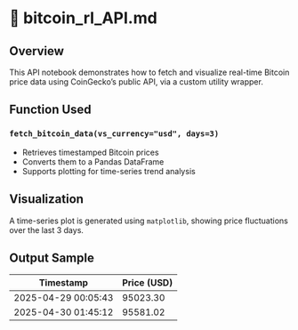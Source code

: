 # 📘 bitcoin_rl_API.md

## Overview

This API notebook demonstrates how to fetch and visualize real-time Bitcoin price data using CoinGecko’s public API, via a custom utility wrapper.

## Function Used

### `fetch_bitcoin_data(vs_currency="usd", days=3)`

- Retrieves timestamped Bitcoin prices
- Converts them to a Pandas DataFrame
- Supports plotting for time-series trend analysis

## Visualization

A time-series plot is generated using `matplotlib`, showing price fluctuations over the last 3 days.

## Output Sample

| Timestamp | Price (USD) |
|-----------|-------------|
| 2025-04-29 00:05:43 | 95023.30 |
| 2025-04-30 01:45:12 | 95581.02 |

